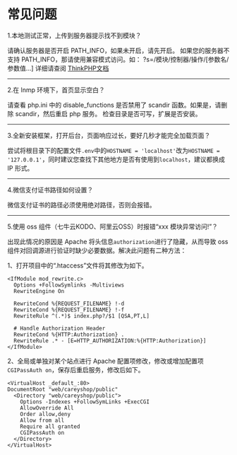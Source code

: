 # 常见问题

1.本地测试正常，上传到服务器提示找不到模块？

请确认服务器是否开启 PATH_INFO，如果未开启，请先开启。
如果您的服务器不支持 PATH_INFO，那请使用兼容模式访问。如：
?s=/模块/控制器/操作/[参数名/参数值...]
详细请查阅 [ThinkPHP文档](http://www.kancloud.cn/manual/thinkphp5/118012 "ThinkPHP文档")

------------

2.在 lnmp 环境下，首页显示空白？

请查看 php.ini 中的 disable_functions 是否禁用了 scandir 函数。如果是，请删除 scandir，然后重启 php 服务。
检查目录是否可写，扩展是否安装。

------------

3.全新安装框架，打开后台，页面响应过长，要好几秒才能完全加载页面？

尝试将根目录下的配置文件`.env`中的`HOSTNAME = 'localhost'`改为`HOSTNAME = '127.0.0.1'`，同时建议您查找下其他地方是否有使用到`localhost`，建议都换成 IP 形式。

------------

4.微信支付证书路径如何设置？

微信支付证书的路径必须使用绝对路径，否则会报错。

------------

5.使用 oss 组件（七牛云KODO、阿里云OSS）时报错“xxx 模块异常访问!”？

出现此情况的原因是 Apache 将头信息`authorization`进行了隐藏，从而导致 oss 组件对回调源进行验证时缺少必要数据。解决此问题有二种方法：

1、打开项目中的“.htaccess”文件将其修改为如下。
``` {7-9}
<IfModule mod_rewrite.c>
  Options +FollowSymlinks -Multiviews
  RewriteEngine On

  RewriteCond %{REQUEST_FILENAME} !-d
  RewriteCond %{REQUEST_FILENAME} !-f
  RewriteRule ^(.*)$ index.php?/$1 [QSA,PT,L]

  # Handle Authorization Header
  RewriteCond %{HTTP:Authorization} .
  RewriteRule .* - [E=HTTP_AUTHORIZATION:%{HTTP:Authorization}]
</IfModule>
```

2、全局或单独对某个站点进行 Apache 配置项修改，修改或增加配置项`CGIPassAuth on`，保存后重启服务，修改后如下。
``` apacheconf{9}
<VirtualHost _default_:80>
DocumentRoot "web/careyshop/public"
  <Directory "web/careyshop/public">
    Options -Indexes +FollowSymLinks +ExecCGI
    AllowOverride All
    Order allow,deny
    Allow from all
    Require all granted
    CGIPassAuth on
  </Directory>
</VirtualHost>
```